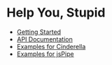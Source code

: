 ﻿# Help You, Stupid
+ [Getting Started](http://cxm.tw/)
+ [API Documentation](http://comment.cxm.tw/?url=https://raw.github.com/syuemingfang/syuemingfang-helpyoustupid/master/comment.json)
+ [Examples for Cinderella](http://html.cxm.tw/?url=https://raw.github.com/syuemingfang/syuemingfang-helpyoustupid/master/example.html)
+ [Examples for jsPipe](http://jspipe.cxm.tw/?url=http://html.cxm.tw/index.php?url=https://raw.github.com/syuemingfang/syuemingfang-helpyoustupid/master/example.html)
